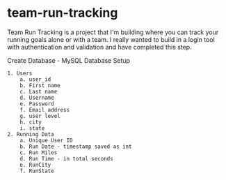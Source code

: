 # team-run-tracking

Team Run Tracking is a project that I'm building where you can track your running goals alone or with a team.  I really wanted to build in a login tool with authentication and validation and have completed this step.  

Create Database - MySQL
    Database Setup

	1. Users
		a. user_id
		b. First name
		c. Last name
		d. Username
		e. Password
		f. Email address
        g. user level
        h. city
        i. state
	2. Running Data
		a. Unique User ID
		b. Run Date - timestamp saved as int
		c. Run Miles
		d. Run Time - in total seconds
		e. RunCity
		f. RunState

